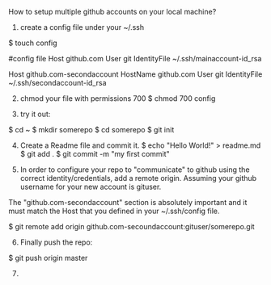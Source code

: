 How to setup multiple github accounts on your local machine?

1. create a config file under your ~/.ssh

$ touch config


#config file 
Host github.com
  User git
  IdentityFile ~/.ssh/mainaccount-id_rsa

Host github.com-secondaccount
  HostName github.com
  User git
  IdentityFile ~/.ssh/secondaccount-id_rsa


2. chmod your file with permissions 700 
$ chmod 700 config


3. try it out:

$ cd ~
$ mkdir somerepo
$ cd somerepo
$ git init


4.  Create a Readme file and commit it.
$ echo "Hello World!" > readme.md
$ git add .
$ git commit -m "my first commit"


5. In order to configure your repo to "communicate" to github using the correct identity/credentials, add a remote origin. 
Assuming your github username for your new account is gituser.

The  "github.com-secondaccount" section is absolutely important and it must match the Host that you defined in your ~/.ssh/config file.

$ git remote add origin github.com-secoundaccount:gituser/somerepo.git


6. Finally push the repo:

$ git push origin master



7. 
